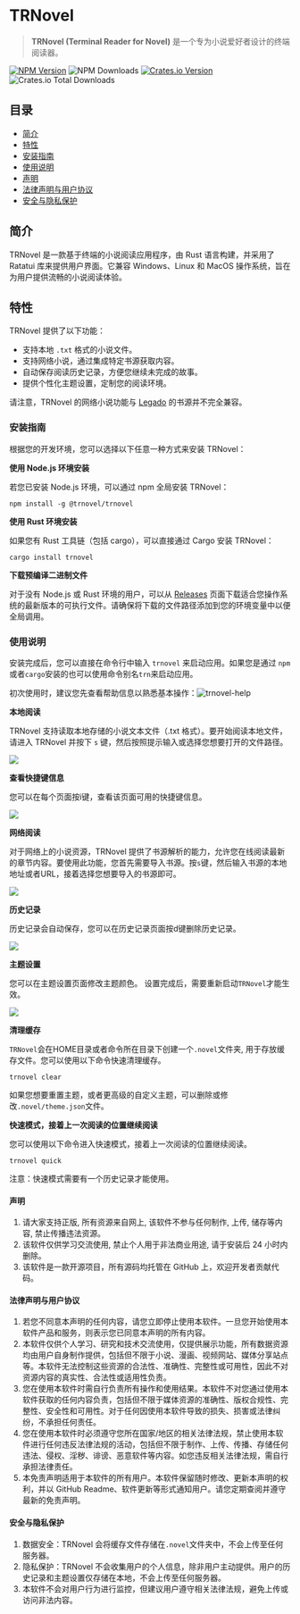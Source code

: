 
# TRNovel

> **TRNovel (Terminal Reader for Novel)** 是一个专为小说爱好者设计的终端阅读器。

[![NPM Version](https://img.shields.io/npm/v/@trnovel/trnovel)](https://www.npmjs.com/package/@trnovel/trnovel) ![NPM Downloads](https://img.shields.io/npm/d18m/%40trnovel%2Ftrnovel?label=npm%20downloads) [![Crates.io Version](https://img.shields.io/crates/v/trnovel)](https://crates.io/crates/trnovel) ![Crates.io Total Downloads](https://img.shields.io/crates/d/trnovel?label=crates.io%20downloads)

## 目录

- [简介](#简介)
- [特性](#特性)
- [安装指南](#安装指南)
- [使用说明](#使用说明)
- [声明](#声明)
- [法律声明与用户协议](#法律声明与用户协议)
- [安全与隐私保护](#安全与隐私保护)

## 简介

TRNovel 是一款基于终端的小说阅读应用程序，由 Rust 语言构建，并采用了 Ratatui 库来提供用户界面。它兼容 Windows、Linux 和 MacOS 操作系统，旨在为用户提供流畅的小说阅读体验。

## 特性

TRNovel 提供了以下功能：

- 支持本地 `.txt` 格式的小说文件。
- 支持网络小说，通过集成特定书源获取内容。
- 自动保存阅读历史记录，方便您继续未完成的故事。
- 提供个性化主题设置，定制您的阅读环境。

请注意，TRNovel 的网络小说功能与 [Legado](https://github.com/gedoor/legado) 的书源并不完全兼容。



### 安装指南

根据您的开发环境，您可以选择以下任意一种方式来安装 TRNovel：

**使用 Node.js 环境安装**

若您已安装 Node.js 环境，可以通过 npm 全局安装 TRNovel：

```shell
npm install -g @trnovel/trnovel
```

**使用 Rust 环境安装**

如果您有 Rust 工具链（包括 cargo），可以直接通过 Cargo 安装 TRNovel：

```shell
cargo install trnovel
```

**下载预编译二进制文件**

对于没有 Node.js 或 Rust 环境的用户，可以从 [Releases](https://github.com/yexiyue/TRNovel/releases/latest) 页面下载适合您操作系统的最新版本的可执行文件。请确保将下载的文件路径添加到您的环境变量中以便全局调用。



### 使用说明

安装完成后，您可以直接在命令行中输入 `trnovel` 来启动应用。如果您是通过 `npm`或者`cargo`安装的也可以使用命令别名`trn`来启动应用。

初次使用时，建议您先查看帮助信息以熟悉基本操作：![trnovel-help](https://yexiyue.github.io/picx-images-hosting/TRNovel/image.9gwnw0eued.webp)



**本地阅读**

TRNovel 支持读取本地存储的小说文本文件（.txt 格式）。要开始阅读本地文件，请进入 TRNovel 并按下 `s` 键，然后按照提示输入或选择您想要打开的文件路径。

![](https://yexiyue.github.io/picx-images-hosting/TRNovel/20250116183707_rec_.gif)



**查看快捷键信息**

您可以在每个页面按i键，查看该页面可用的快捷键信息。

![](https://yexiyue.github.io/picx-images-hosting/TRNovel/image.webp)



**网络阅读**

对于网络上的小说资源，TRNovel 提供了书源解析的能力，允许您在线阅读最新的章节内容。要使用此功能，您首先需要导入书源。按`s`键，然后输入书源的本地地址或者URL，接着选择您想要导入的书源即可。

![](https://yexiyue.github.io/picx-images-hosting/TRNovel/20250117103809_rec_.gif)



**历史记录**

历史记录会自动保存，您可以在历史记录页面按d键删除历史记录。

![](https://yexiyue.github.io/picx-images-hosting/TRNovel/20250117110758_rec_.gif)



**主题设置**

您可以在主题设置页面修改主题颜色。
设置完成后，需要重新启动`TRNovel`才能生效。

![](https://yexiyue.github.io/picx-images-hosting/TRNovel/20250117111013_rec_.gif)

**清理缓存**

`TRNovel`会在HOME目录或者命令所在目录下创建一个`.novel`文件夹, 用于存放缓存文件。您可以使用以下命令快速清理缓存。

```shell
trnovel clear
```

如果您想要重置主题，或者更高级的自定义主题，可以删除或修改`.novel/theme.json`文件。



**快速模式，接着上一次阅读的位置继续阅读**

您可以使用以下命令进入快速模式，接着上一次阅读的位置继续阅读。

```shell
trnovel quick
```

注意：快速模式需要有一个历史记录才能使用。



#### 声明

1. 请大家支持正版, 所有资源来自网上, 该软件不参与任何制作, 上传, 储存等内容, 禁止传播违法资源。
2. 该软件仅供学习交流使用, 禁止个人用于非法商业用途, 请于安装后 24 小时内删除。
3. 该软件是一款开源项目，所有源码均托管在 GitHub 上，欢迎开发者贡献代码。

#### 法律声明与用户协议

1. 若您不同意本声明的任何内容，请您立即停止使用本软件。一旦您开始使用本软件产品和服务，则表示您已同意本声明的所有内容。
2. 本软件仅供个人学习、研究和技术交流使用，仅提供展示功能，所有数据资源均由用户自身制作提供，包括但不限于小说、漫画、视频网站、媒体分享站点等。本软件无法控制这些资源的合法性、准确性、完整性或可用性，因此不对资源内容的真实性、合法性或适用性负责。
3. 您在使用本软件时需自行负责所有操作和使用结果。本软件不对您通过使用本软件获取的任何内容负责，包括但不限于媒体资源的准确性、版权合规性、完整性、安全性和可用性。对于任何因使用本软件导致的损失、损害或法律纠纷，不承担任何责任。
4. 您在使用本软件时必须遵守您所在国家/地区的相关法律法规，禁止使用本软件进行任何违反法律法规的活动，包括但不限于制作、上传、传播、存储任何违法、侵权、淫秽、诽谤、恶意软件等内容。如您违反相关法律法规，需自行承担法律责任。
5. 本免责声明适用于本软件的所有用户。本软件保留随时修改、更新本声明的权利，并以 GitHub Readme、软件更新等形式通知用户。请您定期查阅并遵守最新的免责声明。

#### 安全与隐私保护

1. 数据安全：TRNovel 会将缓存文件存储在`.novel`文件夹中，不会上传至任何服务器。
2. 隐私保护：TRNovel 不会收集用户的个人信息，除非用户主动提供。用户的历史记录和主题设置仅存储在本地，不会上传至任何服务器。
3. 本软件不会对用户行为进行监控，但建议用户遵守相关法律法规，避免上传或访问非法内容。
